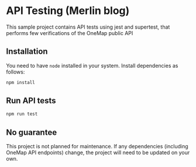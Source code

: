 # API Testing (Merlin blog)

This sample project contains API tests using jest and supertest, that performs few verifications of the OneMap public API

## Installation

You need to have `node` installed in your system. Install dependencies as follows:

```bash
npm install
```

## Run API tests

```bash
npm run test
```

## No guarantee
This project is not planned for maintenance. If any dependencies (including OneMap API endpoints) change, the project will need to be updated on your own.
